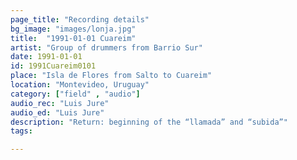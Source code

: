```yaml
---
page_title: "Recording details"
bg_image: "images/lonja.jpg"
title:  "1991-01-01 Cuareim"  
artist: "Group of drummers from Barrio Sur"  
date: 1991-01-01  
id: 1991Cuareim0101  
place: "Isla de Flores from Salto to Cuareim"  
location: "Montevideo, Uruguay"  
category: ["field" , "audio"]  
audio_rec: "Luis Jure"  
audio_ed: "Luis Jure"  
description: "Return: beginning of the “llamada” and “subida”"  
tags:  

---
```

